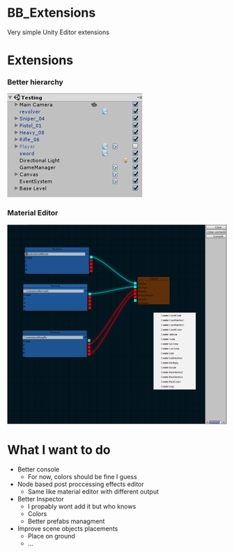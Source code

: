 # BB_Extensions
Very simple Unity Editor extensions

# Extensions

### Better hierarchy
![Screenshot](ss/better_hierarchy.png)


### Material Editor
![Screenshot](ss/material_editor.png)

# What I want to do

- Better console
  - For now, colors should be fine I guess
- Node based post proccessing effects editor
  - Same like material editor with different output
- Better Inspector
  - I propably wont add it but who knows
  - Colors
  - Better prefabs managment
- Improve scene objects placements
  - Place on ground
  - ...
